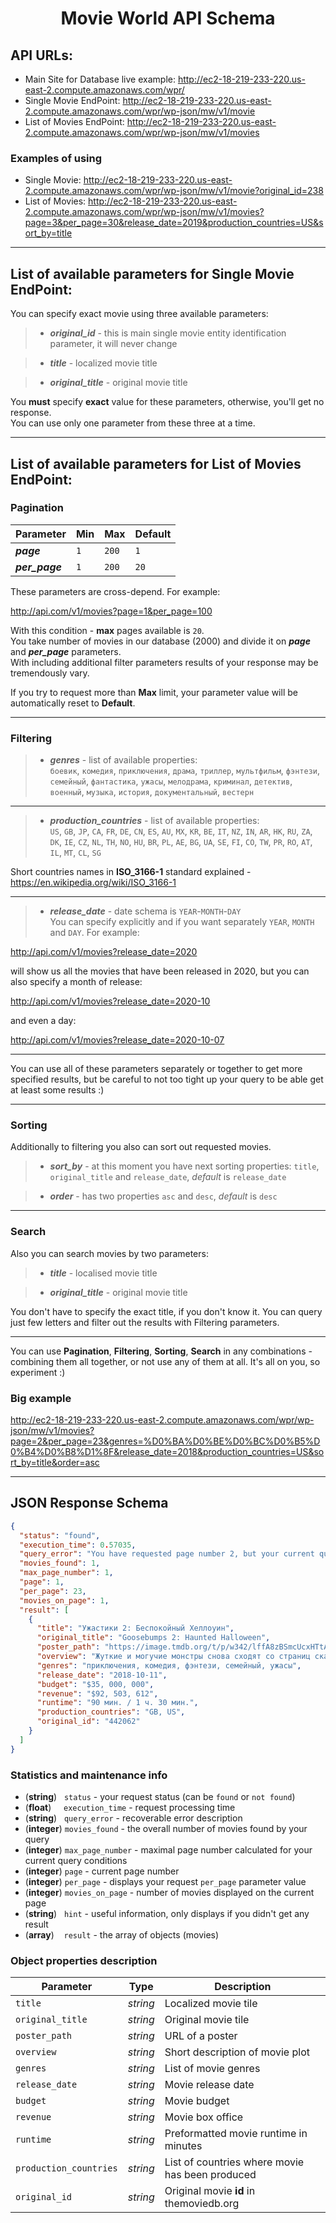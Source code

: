 #  <p align="center">Movie World API Schema</p>


## API URLs:

* Main Site for Database live example: http://ec2-18-219-233-220.us-east-2.compute.amazonaws.com/wpr/
* Single Movie EndPoint: http://ec2-18-219-233-220.us-east-2.compute.amazonaws.com/wpr/wp-json/mw/v1/movie
* List of Movies EndPoint: http://ec2-18-219-233-220.us-east-2.compute.amazonaws.com/wpr/wp-json/mw/v1/movies

### Examples of using

* Single Movie: http://ec2-18-219-233-220.us-east-2.compute.amazonaws.com/wpr/wp-json/mw/v1/movie?original_id=238  
* List of Movies: http://ec2-18-219-233-220.us-east-2.compute.amazonaws.com/wpr/wp-json/mw/v1/movies?page=3&per_page=30&release_date=2019&production_countries=US&sort_by=title
---

## List of available parameters for Single Movie EndPoint:

You can specify exact movie using three available parameters:

> * **_original_id_** - this is main single movie entity identification parameter, it will never change

> * **_title_** - localized movie title

> * **_original_title_** - original movie title

You **must** specify **exact** value for these parameters, otherwise, you'll get no response.  
You can use only one parameter from these three at a time.

---

## List of available parameters for List of Movies EndPoint:

### Pagination

| Parameter      | Min  | Max    | Default
| -------------  |------| ------ | ------ 
| **_page_**     | `1`  | `200` | `1`
| **_per_page_** | `1`  | `200` | `20`

These parameters are cross-depend. For example:  

http://api.com/v1/movies?page=1&per_page=100

With this condition - **max** pages available is `20`.  
You take number of movies in our database (2000) and divide it on **_page_** and **_per_page_** parameters.  
With including additional filter parameters results of your response may be tremendously vary.  

If you try to request more than **Max** limit, your parameter value will be automatically reset to **Default**.

---

### Filtering
> * **_genres_** - list of available properties:  
`боевик`, `комедия`, `приключения`, `драма`, `триллер`, `мультфильм`, `фэнтези`,
`семейный`, `фантастика`, `ужасы`, `мелодрама`, `криминал`, `детектив`, `военный`,
`музыка`, `история`, `документальный`, `вестерн`
___
> * **_production_countries_** - list of available properties:  
`US`, `GB`, `JP`, `CA`, `FR`, `DE`, `CN`, `ES`, `AU`, `MX`, `KR`, `BE`, `IT`, `NZ`,
`IN`, `AR`, `HK`, `RU`, `ZA`, `DK`, `IE`, `CZ`, `NL`, `TH`, `NO`, `HU`, `BR`, `PL`,
`AE`, `BG`, `UA`, `SE`, `FI`, `CO`, `TW`, `PR`, `RO`, `AT`, `IL`, `MT`, `CL`, `SG`  

Short countries names in **ISO_3166-1** standard explained - https://en.wikipedia.org/wiki/ISO_3166-1
___

> * **_release_date_** - date schema is `YEAR`-`MONTH`-`DAY`  
You can specify explicitly and if you want separately `YEAR`, `MONTH` and `DAY`. For example:  

http://api.com/v1/movies?release_date=2020

will show us all the movies that have been released in 2020, but you can also specify a month of release:  

http://api.com/v1/movies?release_date=2020-10  

and even a day:  

http://api.com/v1/movies?release_date=2020-10-07

---
You can use all of these parameters separately or together to get more specified results, but be careful to not too tight up your query to be able get at least some results :)    

---  

### Sorting

Additionally to filtering you also can sort out requested movies.  

> * **_sort_by_** - at this moment you have next sorting properties: `title`, `original_title` and `release_date`, _default_ is `release_date`


> * **_order_** - has two properties `asc` and `desc`, _default_ is `desc`



---

### Search
Also you can search movies by two parameters:  

> * **_title_** - localised movie title  

> * **_original_title_** - original movie title  

You don't have to specify the exact title, if you don't know it. You can query just few letters and filter out the results with Filtering parameters.

---

You can use **Pagination**, **Filtering**, **Sorting**, **Search** in any combinations - combining them all together, or not use any of them at all. It's all on you, so experiment :)

### Big example

http://ec2-18-219-233-220.us-east-2.compute.amazonaws.com/wpr/wp-json/mw/v1/movies?page=2&per_page=23&genres=%D0%BA%D0%BE%D0%BC%D0%B5%D0%B4%D0%B8%D1%8F&release_date=2018&production_countries=US&sort_by=title&order=asc

---

## JSON Response Schema


```json
{
  "status": "found",
  "execution_time": 0.57035,
  "query_error": "You have requested page number 2, but your current query conditions have 1 page(s) of results, so you have been automatically redirected to page 1",
  "movies_found": 1,
  "max_page_number": 1,
  "page": 1,
  "per_page": 23,
  "movies_on_page": 1,
  "result": [
    {
      "title": "Ужастики 2: Беспокойный Хеллоуин",
      "original_title": "Goosebumps 2: Haunted Halloween",
      "poster_path": "https://image.tmdb.org/t/p/w342/lffA8zBSmcUcxHTtAGYS3vAY4wM.jpg",
      "overview": "Жуткие и могучие монстры снова сходят со страниц сказок и начинают вершить ужас на улицах города. На этот раз основные события развернутся в страшном парке развлечений «Хоррорлэнд».  Простым американским подросткам предстоит не только одолеть самых невообразимых чудовищ, но и вновь встретиться с одним из самых колоритных антагонистов книжной вселенной — зловещей куклой чревовещателя по имени Слэппи.",
      "genres": "приключения, комедия, фэнтези, семейный, ужасы",
      "release_date": "2018-10-11",
      "budget": "$35, 000, 000",
      "revenue": "$92, 503, 612",
      "runtime": "90 мин. / 1 ч. 30 мин.",
      "production_countries": "GB, US",
      "original_id": "442062"
    }
  ]
}
```

### Statistics and maintenance info

* (**string**) &nbsp; `status` - your request status (can be `found` or `not found`)  
* (**float**) &nbsp; &nbsp; `execution_time` - request processing time
* (**string**) &nbsp; `query_error` - recoverable error description
* (**integer**) `movies_found` - the overall number of movies found by your query
* (**integer**) `max_page_number` - maximal page number calculated for your current query conditions
* (**integer**) `page` - current page number
* (**integer**) `per_page` - displays your request `per_page` parameter value
* (**integer**) `movies_on_page` - number of movies displayed on the current page
* (**string**) &nbsp; `hint` - useful information, only displays if you didn't get any result
* (**array**) &nbsp;&nbsp; `result` - the array of objects (movies)

### Object properties description

| Parameter             | Type      | Description                                       |
| -------------         |------     | ------                                            |
| `title`               | _string_  | Localized movie tile                              |
| `original_title`      | _string_  | Original movie tile                               |
| `poster_path`         | _string_  | URL of a poster                                   |
| `overview`            | _string_  | Short description of movie plot                   |
| `genres`              | _string_  | List of movie genres                              |
| `release_date`        | _string_  | Movie release date                                |
| `budget`              | _string_  | Movie budget                                      |
| `revenue`             | _string_  | Movie box office                                  |
| `runtime`             | _string_  | Preformatted movie runtime in minutes             |
| `production_countries`| _string_  | List of countries where movie has been produced   |
| `original_id`         | _string_  | Original movie **id** in themoviedb.org           |



